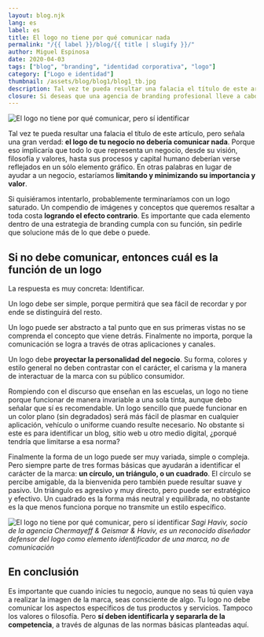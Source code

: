 ```yaml
---
layout: blog.njk
lang: es
label: es
title: El logo no tiene por qué comunicar nada
permalink: "/{{ label }}/blog/{{ title | slugify }}/"
author: Miguel Espinosa
date: 2020-04-03
tags: ["blog", "branding", "identidad corporativa", "logo"]
category: ["Logo e identidad"]
thumbnail: /assets/blog/blog1/blog1_tb.jpg
description: Tal vez te pueda resultar una falacia el título de este artículo, pero señala una gran verdad. El logo de tu negocio no debería comunicar nada, porque eso implicaría que todo lo que representa debería verse reflejado en un sólo gráfico.
closure: Si deseas que una agencia de branding profesional lleve a cabo el desarrollo de tu marca y su logo, contáctanos y demos inicio a tu proyecto.
---
```


![El logo no tiene por qué comunicar, pero sí identificar](/assets/blog/blog1/blog1a.jpg)

Tal vez te pueda resultar una falacia el título de este artículo, pero señala una gran verdad: **el logo de tu negocio no debería comunicar nada**. Porque eso implicaría que todo lo que representa un negocio, desde su visión, filosofía y valores, hasta sus procesos y capital humano deberían verse reflejados en un sólo elemento gráfico. En otras palabras en lugar de ayudar a un negocio, estaríamos **limitando y minimizando su importancia y valor**.

Si quisiéramos intentarlo, probablemente terminaríamos con un logo saturado. Un compendio de imágenes y conceptos que queremos resaltar a toda costa **logrando el efecto contrario**. Es importante que cada elemento dentro de una estrategia de branding cumpla con su función, sin pedirle que solucione más de lo que debe o puede.

## Si no debe comunicar, entonces cuál es la función de un logo

La respuesta es muy concreta: Identificar.

Un logo debe ser simple, porque permitirá que sea fácil de recordar y por ende se distinguirá del resto.

Un logo puede ser abstracto a tal punto que en sus primeras vistas no se comprenda el concepto que viene detrás. Finalmente no importa, porque la comunicación se logra a través de otras aplicaciones y canales.

Un logo debe **proyectar la personalidad del negocio**. Su forma, colores y estilo general no deben contrastar con el carácter, el carisma y la manera de interactuar de la marca con su público consumidor.

Rompiendo con el discurso que enseñan en las escuelas, un logo no tiene porque funcionar de manera invariable a una sola tinta, aunque debo señalar que sí es recomendable. Un logo sencillo que puede funcionar en un color plano (sin degradados) será más fácil de plasmar en cualquier aplicación, vehículo o uniforme cuando resulte necesario. No obstante si este es para identificar un blog, sitio web u otro medio digital, ¿porqué tendría que limitarse a esa norma?

Finalmente la forma de un logo puede ser muy variada, simple o compleja. Pero siempre parte de tres formas básicas que ayudarán a identificar el carácter de la marca: **un círculo, un triángulo, o un cuadrado**. El círculo se percibe amigable, da la bienvenida pero también puede resultar suave y pasivo. Un triángulo es agresivo y muy directo, pero puede ser estratégico y efectivo. Un cuadrado es la forma más neutral y equilibrada, no obstante es la que menos funciona porque no transmite un estilo específico.

![El logo no tiene por qué comunicar, pero sí identificar](/assets/blog/blog1/blog1b.jpg)
*Sagi Haviv, socio de la agencia Chermayeff & Geismar & Haviv, es un reconocido diseñador defensor del logo como elemento identificador de una marca, no de comunicación*

## En conclusión

Es importante que cuando inicies tu negocio, aunque no seas tú quien vaya a realizar la imagen de la marca, seas consciente de algo. Tu logo no debe comunicar los aspectos específicos de tus productos y servicios. Tampoco los valores o filosofía. Pero **sí deben identificarla y separarla de la competencia**, a través de algunas de las normas básicas planteadas aquí.